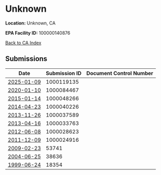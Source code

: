 # Unknown

**Location:** Unknown, CA

**EPA Facility ID:** 100000140876

[Back to CA Index](../../index.md)

## Submissions

| Date | Submission ID | Document Control Number |
|------|--------------|-------------------------|
| [2025-01-09](submissions/1000119135.md) | 1000119135 |  |
| [2020-01-10](submissions/1000084467.md) | 1000084467 |  |
| [2015-01-14](submissions/1000048266.md) | 1000048266 |  |
| [2014-04-23](submissions/1000040226.md) | 1000040226 |  |
| [2013-11-26](submissions/1000037589.md) | 1000037589 |  |
| [2013-04-16](submissions/1000033763.md) | 1000033763 |  |
| [2012-06-08](submissions/1000028623.md) | 1000028623 |  |
| [2011-12-09](submissions/1000024916.md) | 1000024916 |  |
| [2009-02-23](submissions/53741.md) | 53741 |  |
| [2004-06-25](submissions/38636.md) | 38636 |  |
| [1999-06-24](submissions/18354.md) | 18354 |  |
